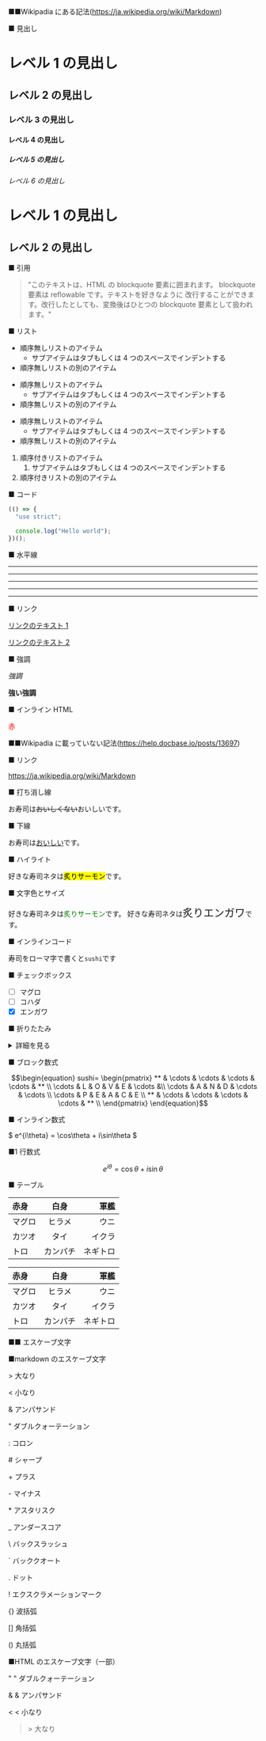 ■■Wikipadia にある記法(https://ja.wikipedia.org/wiki/Markdown)

■ 見出し

# レベル 1 の見出し

## レベル 2 の見出し

### レベル 3 の見出し

#### レベル 4 の見出し

##### レベル 5 の見出し

###### レベル 6 の見出し

レベル 1 の見出し
=

レベル 2 の見出し
-

■ 引用

> "このテキストは、HTML の blockquote 要素に囲まれます。
> blockquote 要素は reflowable です。テキストを好きなように
> 改行することができます。改行したとしても、変換後はひとつの
> blockquote 要素として扱われます。"

■ リスト

* 順序無しリストのアイテム
  * サブアイテムはタブもしくは 4 つのスペースでインデントする
* 順序無しリストの別のアイテム

+ 順序無しリストのアイテム
  + サブアイテムはタブもしくは 4 つのスペースでインデントする
+ 順序無しリストの別のアイテム

- 順序無しリストのアイテム
  - サブアイテムはタブもしくは 4 つのスペースでインデントする
- 順序無しリストの別のアイテム

1. 順序付きリストのアイテム
   1. サブアイテムはタブもしくは 4 つのスペースでインデントする
2. 順序付きリストの別のアイテム

■ コード

```javascript
(() => {
  "use strict";

  console.log("Hello world");
})();
```

■ 水平線

* * *

***

*****

- - -

---------------------------------------

■ リンク

[リンクのテキスト 1](https://ja.wikipedia.org/wiki/Markdown "リンクのタイトル1")

[リンクのテキスト 2][#レベル2の見出し]

[#レベル2の見出し]: https://ja.wikipedia.org/wiki/Markdown "リンクのタイトル2"

■ 強調

_強調_

**強い強調**

■ インライン HTML

<font color="red">赤</font>

■■Wikipadia に載っていない記法(https://help.docbase.io/posts/13697)

■ リンク

<https://ja.wikipedia.org/wiki/Markdown>

■ 打ち消し線

お寿司は~~おいしくない~~おいしいです。

■ 下線

お寿司は<u>おいしい</u>です。

■ ハイライト

好きな寿司ネタは<mark>炙りサーモン</mark>です。

■ 文字色とサイズ

好きな寿司ネタは<span style="color:green;">炙りサーモン</span>です。
好きな寿司ネタは<span style="font-size:150%;">炙りエンガワ</span>です。

■ インラインコード

寿司をローマ字で書くと`sushi`です

■ チェックボックス

- [ ] マグロ
- [ ] コハダ
- [x] エンガワ

■ 折りたたみ

<details><summary>詳細を見る</summary><div>

- 寿司
  - エンガワ
  - 炙りサーモン
  </div></details>

■ ブロック数式

```math
\begin{equation}
sushi=
\begin{pmatrix}
** & \cdots & \cdots & \cdots & \cdots & ** \\
\cdots & L & O & V & E & \cdots &\\
\cdots & A & N & D & \cdots & \cdots \\
\cdots & P & E & A & C & E \\
** & \cdots & \cdots & \cdots & \cdots & ** \\
\end{pmatrix}
\end{equation}
```

■ インライン数式

$ e^{i\theta} = \cos\theta + i\sin\theta $

■1 行数式

$$ e^{i\theta} = \cos\theta + i\sin\theta $$

■ テーブル

| 赤身   |   白身   |     軍艦 |
| :----- | :------: | -------: |
| マグロ |  ヒラメ  |     ウニ |
| カツオ |   タイ   |   イクラ |
| トロ   | カンパチ | ネギトロ |

| 赤身   |   白身   |     軍艦 |
| :----- | :------: | -------: |
| マグロ |  ヒラメ  |     ウニ |
| カツオ |   タイ   |   イクラ |
| トロ   | カンパチ | ネギトロ |

■■ エスケーブ文字

■markdown のエスケーブ文字

\> 大なり

\< 小なり

\& アンパサンド

\" ダブルクォーテーション

\: コロン

\# シャープ

\+ プラス

\- マイナス

\* アスタリスク

\_ アンダースコア

\\ バックスラッシュ

\` バッククオート

\. ドット

\! エクスクラメーションマーク

\{\} 波括弧

\[\] 角括弧

\(\) 丸括弧

■HTML のエスケーブ文字（一部）

" &quot; ダブルクォーテーション

& &amp; アンパサンド

< &lt; 小なり

> &gt; 大なり
